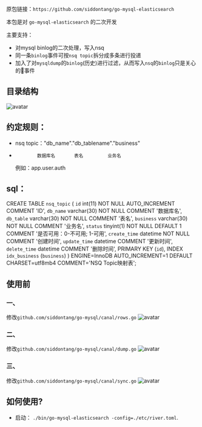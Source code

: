 原包链接：`https://github.com/siddontang/go-mysql-elasticsearch`

本包是对 `go-mysql-elasticsearch` 的二次开发

主要支持：
+ 对mysql binlog的二次处理，写入nsq
+ 同一条`binlog`事件可按`nsq topic`拆分成多条进行投递 
+ 加入了对`mysqldump`的`binlog`(历史)进行过滤，从而写入`nsq`的`binlog`只是关心的事件
  

## 目录结构
![avatar](../../../../Users/shenping/Downloads/1537927471962.jpg)

## 约定规则：
+ nsq topic："db_name"."db_tablename"."business"
+             数据库名       表名         业务名
  例如：app.user.auth

## sql：
CREATE TABLE `nsq_topic` (
    `id` int(11) NOT NULL AUTO_INCREMENT COMMENT 'ID',
    `db_name` varchar(30) NOT NULL COMMENT '数据库名',
    `db_table` varchar(30) NOT NULL COMMENT '表名',
    `business` varchar(30) NOT NULL COMMENT '业务名',
    `status` tinyint(1) NOT NULL DEFAULT 1 COMMENT '是否可用：0-不可用; 1-可用',
    `create_time` datetime NOT NULL COMMENT '创建时间',
    `update_time` datetime COMMENT '更新时间',
    `delete_time` datetime COMMENT '删除时间',
    PRIMARY KEY (`id`),
    INDEX `idx_business` (`business`)
) ENGINE=InnoDB AUTO_INCREMENT=1 DEFAULT CHARSET=utf8mb4 COMMENT='NSQ Topic映射表';

## 使用前
### 一、
修改`github.com/siddontang/go-mysql/canal/rows.go`
![avatar](../../../../Users/shenping/Downloads/1537928423942.jpg)

### 二、
修改`github.com/siddontang/go-mysql/canal/dump.go`
![avatar](../../../../Users/shenping/Downloads/1537928575018.jpg)

### 三、
修改`github.com/siddontang/go-mysql/canal/sync.go`
![avatar](../../../../Users/shenping/Downloads/1537928880538.jpg)

## 如何使用?
+ 启动： `./bin/go-mysql-elasticsearch -config=./etc/river.toml`.



